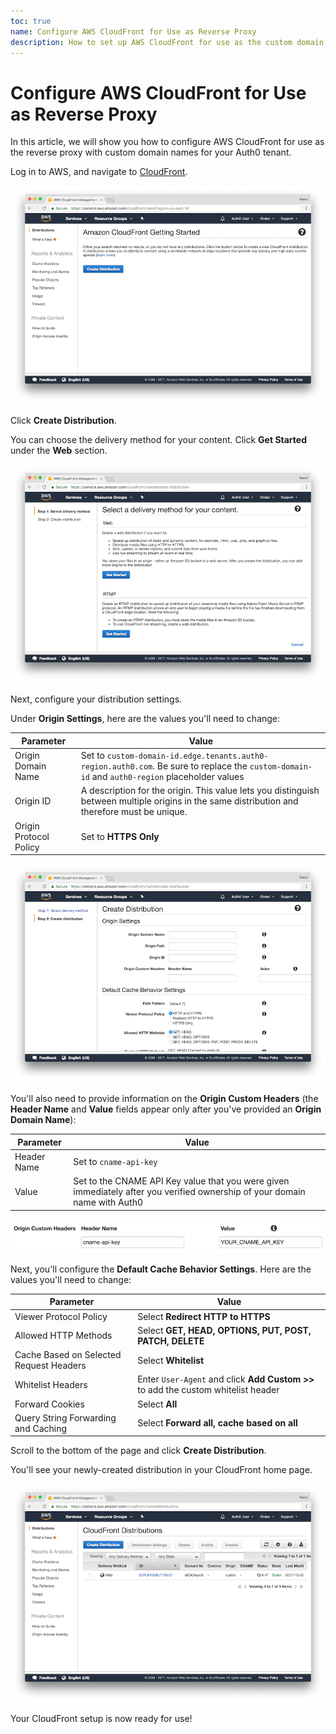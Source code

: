 ```yaml
---
toc: true
name: Configure AWS CloudFront for Use as Reverse Proxy
description: How to set up AWS CloudFront for use as the custom domain proxy for Auth0
---
```

# Configure AWS CloudFront for Use as Reverse Proxy
In this article, we will show you how to configure AWS CloudFront for use as the reverse proxy with custom domain names for your Auth0 tenant.

Log in to AWS, and navigate to [CloudFront](https://console.aws.amazon.com/cloudfront).

![](/cloudfront.png)

Click **Create Distribution**.

You can choose the delivery method for your content. Click **Get Started** under the **Web** section.

![](/delivery-method.png)

Next, configure your distribution settings. 

Under **Origin Settings**, here are the values you'll need to change:

| Parameter | Value |
| - | - |
| Origin Domain Name | Set to `custom-domain-id.edge.tenants.auth0-region.auth0.com`. Be sure to replace the `custom-domain-id` and `auth0-region` placeholder values |
| Origin ID | A description for the origin. This value lets you distinguish between multiple origins in the same distribution and therefore must be unique. |
| Origin Protocol Policy | Set to **HTTPS Only** |

![](/create-distribution.png)

You'll also need to provide information on the **Origin Custom Headers** (the **Header Name** and **Value** fields appear only after you've provided an **Origin Domain Name**):

| Parameter | Value |
| - | - |
| Header Name | Set to `cname-api-key` |
| Value | Set to the CNAME API Key value that you were given immediately after you verified ownership of your domain name with Auth0 |

![](/origin-custom-headers.png)

Next, you'll configure the **Default Cache Behavior Settings**. Here are the values you'll need to change:

| Parameter | Value |
| - | - |
| Viewer Protocol Policy | Select **Redirect HTTP to HTTPS** |
| Allowed HTTP Methods | Select **GET, HEAD, OPTIONS, PUT, POST, PATCH, DELETE** |
| Cache Based on Selected Request Headers | Select **Whitelist** |
| Whitelist Headers | Enter `User-Agent` and click **Add Custom >>** to add the custom whitelist header |
| Forward Cookies | Select **All** |
| Query String Forwarding and Caching | Select **Forward all, cache based on all** |

Scroll to the bottom of the page and click **Create Distribution**.

You'll see your newly-created distribution in your CloudFront home page.

![](/distributions.png)

Your CloudFront setup is now ready for use!
